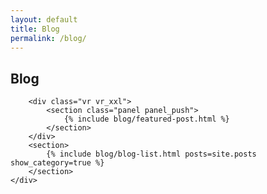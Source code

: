```yaml
---
layout: default
title: Blog
permalink: /blog/
---
```


<div class="section">
    <div class="section-wrap">
        <div class="vr vr_md">
            <h2 class="hdg hdg_2">Blog</h2>
        </div>

        <div class="vr vr_xxl">
            <section class="panel panel_push">
                {% include blog/featured-post.html %}
            </section>
        </div>
        <section>
            {% include blog/blog-list.html posts=site.posts show_category=true %}
        </section>
    </div>
</div>


